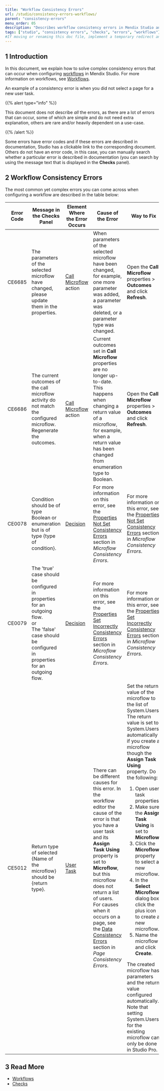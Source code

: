 ```yaml
---
title: "Workflow Consistency Errors"
url: /studio/consistency-errors-workflows/
parent: "consistency-errors"
menu_order: 05
description: "Describes workflow consistency errors in Mendix Studio and the way to fix them."
tags: ["studio", "consistency errors", "checks", "errors", "workflows"]
#If moving or renaming this doc file, implement a temporary redirect and let the respective team know they should update the URL in the product. See Mapping to Products for more details.
---
```


## 1 Introduction 

In this document, we explain how to solve complex consistency errors that can occur when configuring [workflows](/studio/workflows/) in Mendix Studio. For more information on workflows, see [Workflows](/studio/workflows/).

An example of a consistency error is when you did not select a page for a new user task. 

{{% alert type="info" %}}

This document does not describe *all* the errors, as there are a lot of errors that can occur, some of which are simple and do not need extra explanation, others are rare and/or heavily dependent on a use-case. 

{{% /alert %}}

Some errors have error codes and if these errors are described in documentation, Studio has a clickable link to the corresponding document. Others do not have an error code, in this case, you can manually search whether a particular error is described in documentation (you can search by using the message text that is displayed in the **Checks** panel).

## 2 Workflow Consistency Errors 

The most common yet complex errors you can come across when configuring a workflow are described in the table below:

| Error Code | Message in the Checks Panel                                  | Element Where the Error Occurs                    | Cause of the Error                                           | Way to Fix                                                   |
| ---------- | ------------------------------------------------------------ | ------------------------------------------------- | ------------------------------------------------------------ | ------------------------------------------------------------ |
| CE6685     | The parameters of the selected microflow have changed, please update them in the properties. | [Call Microflow](/studio/workflow-system-actions/) action  | When parameters of the selected microflow have been changed, for example, one more parameter was added, a parameter was deleted, or a parameter type was changed. | Open the **Call Microflow** properties > **Outcomes** and click **Refresh**. |
| CE6686     | The current outcomes of the call microflow activity do not match the configured microflow. Regenerate the outcomes. | [Call Microflow](/studio/workflow-system-actions/) action  | Current outcomes set in **Call Microflow** properties are no longer up-to-date. This happens when changing a return value of a microflow, for example, when a return value has been changed from enumeration type to Boolean. | Open the **Call Microflow** properties > **Outcomes** and click **Refresh**. |
| CE0078     | Condition should be of type Boolean or enumeration but is of type {type of condition}. | [Decision](/studio/workflows-general-activities/#decision) | For more information on this error, see the [Properties Not Set Consistency Errors](/studio/consistency-errors-microflows/#properties-not-set) section in *Microflow Consistency Errors*. | For more information on this error, see the [Properties Not Set Consistency Errors](/studio/consistency-errors-microflows/#properties-not-set) section in *Microflow Consistency Errors*. |
| CE0079     | The 'true' case should be configured in properties for an outgoing flow. <br />or<br />The 'false' case should be configured in properties for an outgoing flow. | [Decision](/studio/workflows-general-activities/#decision) | For more information on this error, see the [Properties Set Incorrectly Consistency Errors](/studio/consistency-errors-microflows/#properties-set-incorrectly) section in *Microflow Consistency Errors*. | For more information on this error, see the [Properties Set Incorrectly Consistency Errors](/studio/consistency-errors-microflows/#properties-set-incorrectly) section in *Microflow Consistency Errors*. |
| CE5012     | Return type of selected {Name of the microflow} should be {return type}. | [User Task](/studio/workflows-user-task/)                  | There can be different causes for this error. In the workflow editor the cause of the error is that you have a user task and its **Assign Task Using** property is set to **Microflow**, but this microflow does not return a list of users.<br />For causes when it occurs on a page, see the [Data Consistency Errors](/studio/consistency-errors-pages/#data-consistency) section in *Page Consistency Errors*. | Set the return value of the microflow to the list of System.Users.<br />The return value is set to System.Users automatically if you create a microflow though the **Assign Task Using** property. Do the following: <ol><li>Open user task properties.</li><li>Make sure the **Assign Task Using** is set to **Microflow**. </li><li>Click the **Microflow** property to select a new microflow.</li><li>In the **Select Microflow** dialog box, click the plus icon to create a new microflow.</li><li>Name the microflow and click **Create**.</li></ol>The created microflow has parameters and the return value configured automatically. Note that setting System.Users for the existing microflow can only be done in Studio Pro. |


## 3 Read More

* [Workflows](/studio/workflows/)
* [Checks](/studio/checks/)
